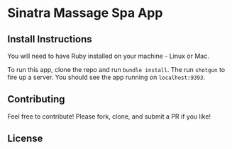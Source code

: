 # Sinatra Massage Spa App



## Install Instructions
You will need to have Ruby installed on your machine - Linux or Mac.

To run this app, clone the repo and run `bundle install`.  The run `shotgun` to fire up a server.  You should see the app running on `localhost:9393`.


## Contributing

Feel free to contribute!  Please fork, clone, and submit a PR if you like!

## License
